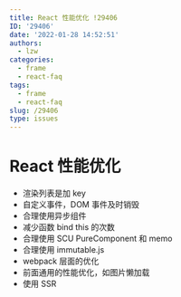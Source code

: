 ```yaml
---
title: React 性能优化 !29406
ID: '29406'
date: '2022-01-28 14:52:51'
authors:
  - lzw
categories:
  - frame
  - react-faq
tags:
  - frame
  - react-faq
slug: /29406
type: issues
---
```


# React 性能优化

- 渲染列表是加 key
- 自定义事件，DOM 事件及时销毁
- 合理使用异步组件
- 减少函数 bind this 的次数
- 合理使用 SCU PureComponent 和 memo
- 合理使用 immutable.js
- webpack 层面的优化
- 前面通用的性能优化，如图片懒加载
- 使用 SSR
